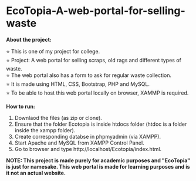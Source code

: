 # EcoTopia-A-web-portal-for-selling-waste

**About the project:** <br>

:star: This is one of my project for college.<br>
:star: Project: A web portal for selling scraps, old rags and different types of waste. <br>
:star: The web portal also has a form to ask for regular waste collection. <br>
:star: It is made using HTML, CSS, Bootstrap, PHP and MySQL. <br>
:star: To be able to host this web portal locally on browser, XAMMP is required.

**How to run:**
1. Downlaod the files (as zip or clone).
2. Ensure that the folder Ecotopia is inside htdocs folder (htdoc is a folder inside the xampp folder).
3. Create corresponding databse in phpmyadmin (via XAMPP).
4. Start Apache and MySQL from XAMPP Control Panel.
5. Go to browser and type http://localhost/Ecotopia/index.html.

**NOTE: This project is made purely for academic purposes and "EcoTopia" is just for namesake. This web portal is made for learning purposes and is it not an actual website.**

